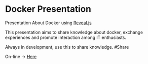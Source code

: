 # Docker Presentation
Presentation About Docker using <a href="http://lab.hakim.se/reveal-js">Reveal.js</a>

This presentation aims to share knowledge about docker, exchange experiences and promote interaction among IT enthusiasts.

Always in development, use this to share knowledge. #Share

On-line -> <a href="https://juniorjbn.github.io/press-docker/#/">Here</a>

